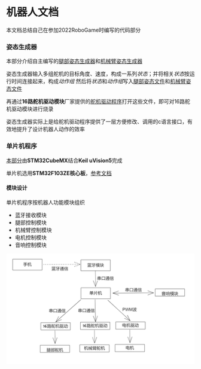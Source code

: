 # 机器人文档

本文档总结自己在参加2022RoboGame时编写的代码部分

### 姿态生成器

本部分介绍自主编写的[腿部姿态生成器](./gesture_generator/generator.c)和[机械臂姿态生成器](./gesture_generator/generator_arm.c)

姿态生成器输入多组舵机的目标角度、速度，构成一系列*状态*；并将相关*状态*按运行时间连接起来，构成*动作组*
然后将*状态*和*动作组*写入[腿部姿态文件](./gesture_generator/out.mc)和[机械臂姿态文件](./gesture_generator/out_arm.mc)

再通过**16路舵机驱动模块**厂家提供的[舵机驱动程序](./reference/16%E8%B7%AF%E8%88%B5%E6%9C%BA%E6%8E%A7%E5%88%B6%E6%9D%BF%E4%B8%8A%E4%BD%8D%E6%9C%BA/MotorControl.exe)打开这些文件，即可对16路舵机驱动模块进行烧录

姿态生成器实际上是给舵机驱动程序提供了一层方便修改、调用的c语言接口，有效地提升了设计机器人动作的效率

### 单片机程序

[本部分](./MDK-ARM_project/)由**STM32CubeMX**结合**Keil uVision5**完成

单片机选用**STM32F103ZE核心板**，[参考文档](./reference/1%E3%80%81STM32F103ZE%E6%A0%B8%E5%BF%83%E6%9D%BF--%E5%8E%9F%E7%90%86%E5%9B%BE-1807M--.pdf)

#### 模块设计

单片机程序按机器人功能模块组织
* 蓝牙接收模块
* 腿部控制模块
* 机械臂控制模块
* 电机控制模块
* 音响控制模块

![1](/assets/1.png)